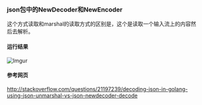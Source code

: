 ### json包中的NewDecoder和NewEncoder
这个方式读取和marshal的读取方式的区别是，这个是读取一个输入流上的内容然后去解析。


#### 运行结果
![Imgur](http://i.imgur.com/MiaEaCx.png)

#### 参考网页
http://stackoverflow.com/questions/21197239/decoding-json-in-golang-using-json-unmarshal-vs-json-newdecoder-decode